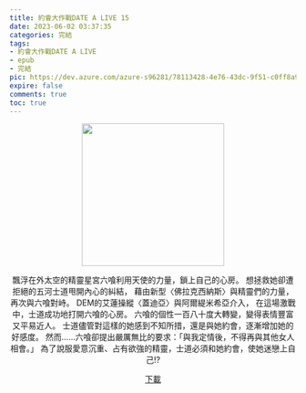 ```yaml
---
title: 約會大作戰DATE A LIVE 15
date: 2023-06-02 03:37:35
categories: 完結
tags:
- 約會大作戰DATE A LIVE
- epub
- 完結
pic: https://dev.azure.com/azure-s96281/78113428-4e76-43dc-9f51-c0ff8a913055/_apis/git/repositories/a379171b-de46-4c10-9b0d-00da23959885/items?path=/Epub%20Cover/%E7%B4%84%E6%9C%83%E5%A4%A7%E4%BD%9C%E6%88%B0DATE%20A%20LIVE-15.jpg&versionDescriptor%5BversionOptions%5D=0&versionDescriptor%5BversionType%5D=0&versionDescriptor%5Bversion%5D=main&resolveLfs=true&%24format=octetStream&api-version=5.0
expire: false
comments: true
toc: true
---
```


<div style="text-align:center" class="kratos-post-content">

<img width="250px" src="https://dev.azure.com/azure-s96281/78113428-4e76-43dc-9f51-c0ff8a913055/_apis/git/repositories/a379171b-de46-4c10-9b0d-00da23959885/items?path=/Epub%20Cover/%E7%B4%84%E6%9C%83%E5%A4%A7%E4%BD%9C%E6%88%B0DATE%20A%20LIVE-15.jpg&versionDescriptor%5BversionOptions%5D=0&versionDescriptor%5BversionType%5D=0&versionDescriptor%5Bversion%5D=main&resolveLfs=true&%24format=octetStream&api-version=5.0">

<p>
飄浮在外太空的精靈星宮六喰利用天使的力量，鎖上自己的心房。
想拯救她卻遭拒絕的五河士道甩開內心的糾結，
藉由新型〈佛拉克西納斯〉與精靈們的力量，再次與六喰對峙。
DEM的艾蓮操縱〈蓋迪亞〉與阿爾緹米希亞介入，
在這場激戰中，士道成功地打開六喰的心房。
六喰的個性一百八十度大轉變，變得表情豐富又平易近人。
士道儘管對這樣的她感到不知所措，還是與她約會，逐漸增加她的好感度。
然而……六喰卻提出嚴厲無比的要求：「與我定情後，不得再與其他女人相會。」
為了說服愛意沉重、占有欲強的精靈，士道必須和她約會，使她迷戀上自己!?
</p>

<p>
<a href="https://epubdatabase.azurewebsites.net/EBOOKS/EPUB/完結/約會大作戰/本傳/DATE%20A%20LIVE%20%E7%B4%84%E6%9C%83%E5%A4%A7%E4%BD%9C%E6%88%B015%20%E5%AE%B6%E4%BA%BA%E5%85%AD%E5%96%B0.epub?download=1">下載</a>
</p>

</div>
